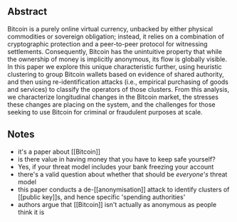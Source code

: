 ## Abstract
Bitcoin is a purely online virtual currency, unbacked by either physical commodities or sovereign obligation; instead, it relies on a combination of cryptographic protection and a peer-to-peer protocol for witnessing settlements. Consequently, Bitcoin has the unintuitive property that while the ownership of money is implicitly anonymous, its flow is globally visible. In this paper we explore this unique characteristic further, using heuristic clustering to group Bitcoin wallets based on evidence of shared authority, and then using re-identification attacks (i.e., empirical purchasing of goods and services) to classify the operators of those clusters. From this analysis, we characterize longitudinal changes in the Bitcoin market, the stresses these changes are placing on the system, and the challenges for those seeking to use Bitcoin for criminal or fraudulent purposes at scale.

## Notes
- it's a paper about [[Bitcoin]]
- is there value in having money that you have to keep safe yourself?
- Yes, if your threat model includes your bank freezing your account
- there's a valid question about whether that should be _everyone's_ threat model
- this paper conducts a de-[[anonymisation]] attack to identify clusters of [[public key]]s, and hence specific 'spending authorities'
- authors argue that [[Bitcoin]] isn't actually as anonymous as people think it is